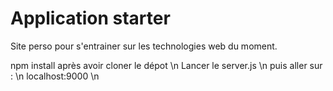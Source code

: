Application starter
================
Site perso pour s'entrainer sur les technologies web du moment.


npm install après avoir cloner le dépot \n
Lancer le server.js \n
puis aller sur : \n
localhost:9000 \n
